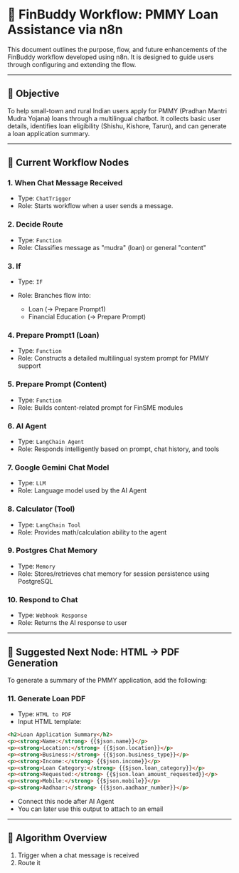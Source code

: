 # 📘 FinBuddy Workflow: PMMY Loan Assistance via n8n

This document outlines the purpose, flow, and future enhancements of the FinBuddy workflow developed using n8n. It is designed to guide users through configuring and extending the flow.

---

## 🎯 Objective

To help small-town and rural Indian users apply for PMMY (Pradhan Mantri Mudra Yojana) loans through a multilingual chatbot. It collects basic user details, identifies loan eligibility (Shishu, Kishore, Tarun), and can generate a loan application summary.

---

## 🧩 Current Workflow Nodes

### 1. When Chat Message Received

* Type: `ChatTrigger`
* Role: Starts workflow when a user sends a message.

### 2. Decide Route

* Type: `Function`
* Role: Classifies message as "mudra" (loan) or general "content"

### 3. If

* Type: `IF`
* Role: Branches flow into:

  * Loan (→ Prepare Prompt1)
  * Financial Education (→ Prepare Prompt)

### 4. Prepare Prompt1 (Loan)

* Type: `Function`
* Role: Constructs a detailed multilingual system prompt for PMMY support

### 5. Prepare Prompt (Content)

* Type: `Function`
* Role: Builds content-related prompt for FinSME modules

### 6. AI Agent

* Type: `LangChain Agent`
* Role: Responds intelligently based on prompt, chat history, and tools

### 7. Google Gemini Chat Model

* Type: `LLM`
* Role: Language model used by the AI Agent

### 8. Calculator (Tool)

* Type: `LangChain Tool`
* Role: Provides math/calculation ability to the agent

### 9. Postgres Chat Memory

* Type: `Memory`
* Role: Stores/retrieves chat memory for session persistence using PostgreSQL

### 10. Respond to Chat

* Type: `Webhook Response`
* Role: Returns the AI response to user

---

## 📄 Suggested Next Node: HTML → PDF Generation

To generate a summary of the PMMY application, add the following:

### 11. Generate Loan PDF

* Type: `HTML to PDF`
* Input HTML template:

```html
<h2>Loan Application Summary</h2>
<p><strong>Name:</strong> {{$json.name}}</p>
<p><strong>Location:</strong> {{$json.location}}</p>
<p><strong>Business:</strong> {{$json.business_type}}</p>
<p><strong>Income:</strong> {{$json.income}}</p>
<p><strong>Loan Category:</strong> {{$json.loan_category}}</p>
<p><strong>Requested:</strong> {{$json.loan_amount_requested}}</p>
<p><strong>Mobile:</strong> {{$json.mobile}}</p>
<p><strong>Aadhaar:</strong> {{$json.aadhaar_number}}</p>
```

* Connect this node after AI Agent
* You can later use this output to attach to an email

---

## 📌 Algorithm Overview

1. Trigger when a chat message is received
2. Route it
